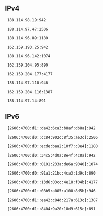 ## IPv4
```
 188.114.98.19:942
```
```
 188.114.97.47:2506
```
```
 188.114.96.89:1180
```
```
 162.159.193.25:942
```
```
 188.114.96.142:1074
```
```
 162.159.204.95:890
```
```
 162.159.204.177:4177
```
```
 188.114.97.110:946
```
```
 162.159.204.116:1387
```
```
 188.114.97.14:891
```

## IPv6
```
 [2606:4700:d1::da42:6ca3:b8af:db8a]:942
```
```
 [2606:4700:d0::cc84:902c:8f35:ae3c]:2506
```
```
 [2606:4700:d0::ecde:baa2:10f7:c8e4]:1180
```
```
 [2606:4700:d0::34c5:4d0a:8e4f:4c8a]:942
```
```
 [2606:4700:d0::0101:233a:de6a:9040]:1074
```
```
 [2606:4700:d0::91a1:21bc:4ca3:1d9c]:890
```
```
 [2606:4700:d0::13d6:03cc:4e18:f04b]:4177
```
```
 [2606:4700:d1::08b5:a005:a100:8d5b]:946
```
```
 [2606:4700:d1::ea42:c84d:217a:613c]:1387
```
```
 [2606:4700:d1::8404:9a20:18d9:615c]:891
```
